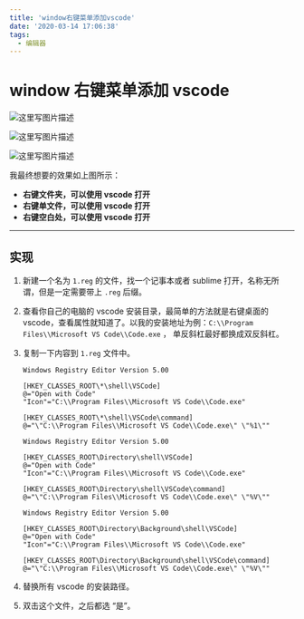 ```yaml
---
title: 'window右键菜单添加vscode'
date: '2020-03-14 17:06:38'
tags:
  - 编辑器
---
```


# window 右键菜单添加 vscode

![这里写图片描述](https://chatflow-files-cdn-1256085166.file.myqcloud.com/20180830001158174.png)

![这里写图片描述](https://chatflow-files-cdn-1256085166.file.myqcloud.com/20180830001257922.png)

![这里写图片描述](https://chatflow-files-cdn-1256085166.file.myqcloud.com/20180830001335376.png)

我最终想要的效果如上图所示：

- **右键文件夹，可以使用 vscode 打开**
- **右键单文件，可以使用 vscode 打开**
- **右键空白处，可以使用 vscode 打开**

---

## 实现

1. 新建一个名为 `1.reg` 的文件，找一个记事本或者 sublime 打开，名称无所谓，但是一定需要带上 `.reg` 后缀。
2. 查看你自己的电脑的 vscode 安装目录，最简单的方法就是右键桌面的 vscode，查看属性就知道了。以我的安装地址为例：`C:\\Program Files\\Microsoft VS Code\\Code.exe` ， 单反斜杠最好都换成双反斜杠。
3. 复制一下内容到 `1.reg` 文件中。

   ```
   Windows Registry Editor Version 5.00

   [HKEY_CLASSES_ROOT\*\shell\VSCode]
   @="Open with Code"
   "Icon"="C:\\Program Files\\Microsoft VS Code\\Code.exe"

   [HKEY_CLASSES_ROOT\*\shell\VSCode\command]
   @="\"C:\\Program Files\\Microsoft VS Code\\Code.exe\" \"%1\""

   Windows Registry Editor Version 5.00

   [HKEY_CLASSES_ROOT\Directory\shell\VSCode]
   @="Open with Code"
   "Icon"="C:\\Program Files\\Microsoft VS Code\\Code.exe"

   [HKEY_CLASSES_ROOT\Directory\shell\VSCode\command]
   @="\"C:\\Program Files\\Microsoft VS Code\\Code.exe\" \"%V\""

   Windows Registry Editor Version 5.00

   [HKEY_CLASSES_ROOT\Directory\Background\shell\VSCode]
   @="Open with Code"
   "Icon"="C:\\Program Files\\Microsoft VS Code\\Code.exe"

   [HKEY_CLASSES_ROOT\Directory\Background\shell\VSCode\command]
   @="\"C:\\Program Files\\Microsoft VS Code\\Code.exe\" \"%V\""

   ```

4. 替换所有 vscode 的安装路径。
5. 双击这个文件，之后都选 “是”。
